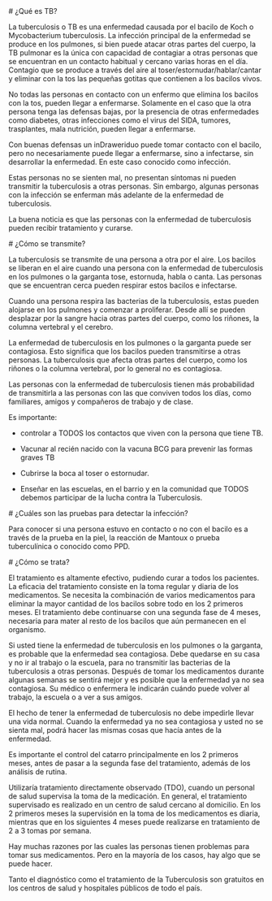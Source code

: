 <Drawer>
# ¿Qué es TB?

La tuberculosis o TB es una enfermedad causada por el bacilo de Koch o Mycobacterium tuberculosis. La infección principal de la enfermedad se produce en los pulmones, si bien puede atacar otras partes del cuerpo, la TB pulmonar es la única con capacidad de contagiar a otras personas que se encuentran en un contacto habitual y cercano varias horas en el día. Contagio que se produce a través del aire al toser/estornudar/hablar/cantar y eliminar con la tos las pequeñas gotitas que contienen a los bacilos vivos.

No todas las personas en contacto con un enfermo que elimina los bacilos con la tos, pueden llegar a enfermarse. Solamente en el caso que la otra persona tenga las defensas bajas, por la presencia de otras enfermedades como diabetes, otras infecciones como el virus del SIDA, tumores, trasplantes, mala nutrición, pueden llegar a enfermarse.

Con buenas defensas un inDraweriduo puede tomar contacto con el bacilo, pero no necesariamente puede llegar a enfermarse, sino a infectarse, sin desarrollar la enfermedad. En este caso conocido como infección.

Estas personas no se sienten mal, no presentan síntomas ni pueden transmitir la tuberculosis a otras personas. Sin embargo, algunas personas con la infección se enferman más adelante de la enfermedad de tuberculosis.

La buena noticia es que las personas con la enfermedad de tuberculosis pueden recibir tratamiento y curarse.
</Drawer>

  
<Drawer>
# ¿Cómo se transmite?

La tuberculosis se transmite de una persona a otra por el aire. Los bacilos se liberan en el aire cuando una persona con la enfermedad de tuberculosis en los pulmones o la garganta tose, estornuda, habla o canta. Las personas que se encuentran cerca pueden respirar estos bacilos e infectarse.

Cuando una persona respira las bacterias de la tuberculosis, estas pueden alojarse en los pulmones y comenzar a proliferar. Desde allí se pueden desplazar por la sangre hacia otras partes del cuerpo, como los riñones, la columna vertebral y el cerebro.

La enfermedad de tuberculosis en los pulmones o la garganta puede ser contagiosa. Esto significa que los bacilos pueden transmitirse a otras personas. La tuberculosis que afecta otras partes del cuerpo, como los riñones o la columna vertebral, por lo general no es contagiosa.

Las personas con la enfermedad de tuberculosis tienen más probabilidad de transmitirla a las personas con las que conviven todos los días, como familiares, amigos y compañeros de trabajo y de clase.

Es importante:

-   controlar a TODOS los contactos que viven con la persona que tiene TB.
    
-   Vacunar al recién nacido con la vacuna BCG para prevenir las formas graves TB
    
-   Cubrirse la boca al toser o estornudar.
    
-   Enseñar en las escuelas, en el barrio y en la comunidad que TODOS debemos participar de la lucha contra la Tuberculosis.
</Drawer>

  
<Drawer>
# ¿Cuáles son las pruebas para detectar la infección?

Para conocer si una persona estuvo en contacto o no con el bacilo es a través de la prueba en la piel, la reacción de Mantoux o prueba tuberculínica o conocido como PPD.
</Drawer>

  
<Drawer>
# ¿Cómo se trata?

El tratamiento es altamente efectivo, pudiendo curar a todos los pacientes. La eficacia del tratamiento consiste en la toma regular y diaria de los medicamentos. Se necesita la combinación de varios medicamentos para eliminar la mayor cantidad de los bacilos sobre todo en los 2 primeros meses. El tratamiento debe continuarse con una segunda fase de 4 meses, necesaria para mater al resto de los bacilos que aún permanecen en el organismo.

Si usted tiene la enfermedad de tuberculosis en los pulmones o la garganta, es probable que la enfermedad sea contagiosa. Debe quedarse en su casa y no ir al trabajo o la escuela, para no transmitir las bacterias de la tuberculosis a otras personas. Después de tomar los medicamentos durante algunas semanas se sentirá mejor y es posible que la enfermedad ya no sea contagiosa. Su médico o enfermera le indicarán cuándo puede volver al trabajo, la escuela o a ver a sus amigos.

El hecho de tener la enfermedad de tuberculosis no debe impedirle llevar una vida normal. Cuando la enfermedad ya no sea contagiosa y usted no se sienta mal, podrá hacer las mismas cosas que hacía antes de la enfermedad.

Es importante el control del catarro principalmente en los 2 primeros meses, antes de pasar a la segunda fase del tratamiento, además de los análisis de rutina.

Utilizaría tratamiento directamente observado (TDO), cuando un personal de salud supervisa la toma de la medicación. En general, el tratamiento supervisado es realizado en un centro de salud cercano al domicilio. En los 2 primeros meses la supervisión en la toma de los medicamentos es diaria, mientras que en los siguientes 4 meses puede realizarse en tratamiento de 2 a 3 tomas por semana.

Hay muchas razones por las cuales las personas tienen problemas para tomar sus medicamentos. Pero en la mayoría de los casos, hay algo que se puede hacer.

Tanto el diagnóstico como el tratamiento de la Tuberculosis son gratuitos en los centros de salud y hospitales públicos de todo el país.
</Drawer>